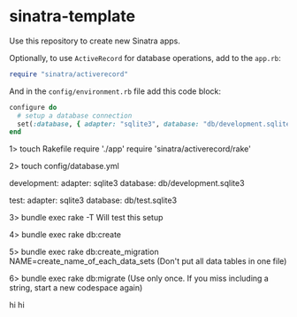 # sinatra-template

Use this repository to create new Sinatra apps. 

Optionally, to use `ActiveRecord` for database operations, add to the `app.rb`:

```ruby
require "sinatra/activerecord"
```

And in the `config/environment.rb` file add this code block:

```ruby
configure do
  # setup a database connection
  set(:database, { adapter: "sqlite3", database: "db/development.sqlite3" })
end
```
1> touch Rakefile
require './app'
require 'sinatra/activerecord/rake'

2> touch config/database.yml

development:
  adapter: sqlite3
  database: db/development.sqlite3

test:
  adapter: sqlite3
  database: db/test.sqlite3

3> bundle exec rake -T
Will test this setup

4> bundle exec rake db:create

5> bundle exec rake db:create_migration NAME=create_name_of_each_data_sets
(Don't put all data tables in one file)

6> bundle exec rake db:migrate
(Use only once. If you miss including a string, start a new codespace again)

hi hi 
